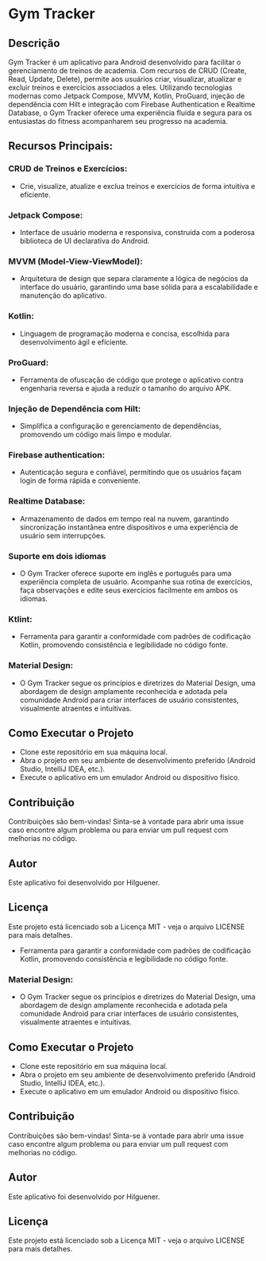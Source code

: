 # Gym Tracker

## Descrição

Gym Tracker é um aplicativo para Android desenvolvido para facilitar o gerenciamento de treinos de
academia. Com recursos de CRUD (Create, Read, Update, Delete), permite aos usuários criar,
visualizar, atualizar e excluir treinos e exercícios associados a eles. Utilizando tecnologias
modernas como Jetpack Compose, MVVM, Kotlin, ProGuard, injeção de dependência com Hilt e integração
com Firebase Authentication e Realtime Database, o Gym Tracker oferece uma experiência fluida e
segura para os entusiastas do fitness acompanharem seu progresso na academia.

## Recursos Principais:

### CRUD de Treinos e Exercícios:

- Crie, visualize, atualize e exclua treinos e exercícios de forma intuitiva e eficiente.

### Jetpack Compose:

- Interface de usuário moderna e responsiva, construída com a poderosa biblioteca de UI declarativa
  do Android.

### MVVM (Model-View-ViewModel):

- Arquitetura de design que separa claramente a lógica de negócios da interface do usuário,
  garantindo uma base sólida para a escalabilidade e manutenção do aplicativo.

### Kotlin:

- Linguagem de programação moderna e concisa, escolhida para desenvolvimento ágil e eficiente.

### ProGuard:

- Ferramenta de ofuscação de código que protege o aplicativo contra engenharia reversa e ajuda a
  reduzir o tamanho do arquivo APK.

### Injeção de Dependência com Hilt:

- Simplifica a configuração e gerenciamento de dependências, promovendo um código mais limpo e
  modular.

### Firebase authentication:

- Autenticação segura e confiável, permitindo que os usuários façam login de forma rápida e
  conveniente.

### Realtime Database:

- Armazenamento de dados em tempo real na nuvem, garantindo sincronização instantânea entre
  dispositivos e uma experiência de usuário sem interrupções.

### Suporte em dois idiomas

- O Gym Tracker oferece suporte em inglês e português para uma experiência completa de usuário.
  Acompanhe sua rotina de exercícios, faça observações e edite seus exercícios facilmente em ambos
  os idiomas.

### Ktlint:

- Ferramenta para garantir a conformidade com padrões de codificação Kotlin, promovendo consistência
  e
  legibilidade no código fonte.

### Material Design:

- O Gym Tracker segue os princípios e diretrizes do Material Design, uma abordagem de design
  amplamente reconhecida e adotada pela comunidade Android para criar interfaces de usuário
  consistentes, visualmente atraentes e intuitivas.

## Como Executar o Projeto

- Clone este repositório em sua máquina local.
- Abra o projeto em seu ambiente de desenvolvimento preferido (Android Studio, IntelliJ IDEA, etc.).
- Execute o aplicativo em um emulador Android ou dispositivo físico.

## Contribuição

Contribuições são bem-vindas! Sinta-se à vontade para abrir uma issue caso encontre algum problema
ou para enviar um pull request com melhorias no código.

## Autor

Este aplicativo foi desenvolvido por Hilguener.

## Licença

Este projeto está licenciado sob a Licença MIT - veja o arquivo LICENSE para mais detalhes.

- Ferramenta para garantir a conformidade com padrões de codificação Kotlin, promovendo consistência e
legibilidade no código fonte.

### Material Design:

- O Gym Tracker segue os princípios e diretrizes do Material Design, uma abordagem de design amplamente reconhecida e adotada pela comunidade Android para criar interfaces de usuário consistentes, visualmente atraentes e intuitivas.

## Como Executar o Projeto
- Clone este repositório em sua máquina local.
- Abra o projeto em seu ambiente de desenvolvimento preferido (Android Studio, IntelliJ IDEA, etc.).
- Execute o aplicativo em um emulador Android ou dispositivo físico. 

## Contribuição
Contribuições são bem-vindas! Sinta-se à vontade para abrir uma issue caso encontre algum problema ou para enviar um pull request com melhorias no código.
## Autor
Este aplicativo foi desenvolvido por Hilguener.

## Licença
Este projeto está licenciado sob a Licença MIT - veja o arquivo LICENSE para mais detalhes.

